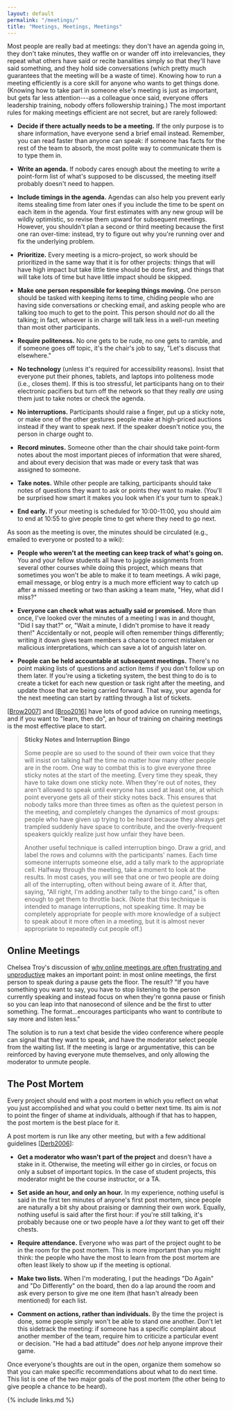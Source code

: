 ```yaml
---
layout: default
permalink: "/meetings/"
title: "Meetings, Meetings, Meetings"
---
```


Most people are really bad at meetings: they don't have an agenda going
in, they don't take minutes, they waffle on or wander off into
irrelevancies, they repeat what others have said or recite banalities
simply so that they'll have said something, and they hold side
conversations (which pretty much guarantees that the meeting will be a
waste of time). Knowing how to run a meeting efficiently is a core skill
for anyone who wants to get things done. (Knowing how to take part in
someone else's meeting is just as important, but gets far less
attention---as a colleague once said, everyone offers leadership
training, nobody offers followership training.) The most important rules
for making meetings efficient are not secret, but are rarely followed:

- **Decide if there actually needs to be a meeting.**
  If the only purpose is to share information, have everyone send a
  brief email instead. Remember, you can read faster than anyone can
  speak: if someone has facts for the rest of the team to absorb, the
  most polite way to communicate them is to type them in.

- **Write an agenda.**
  If nobody cares enough about the meeting to write a point-form list
  of what's supposed to be discussed, the meeting itself probably
  doesn't need to happen.

- **Include timings in the agenda.**
  Agendas can also help you prevent early items stealing time from
  later ones if you include the time to be spent on each item in the
  agenda. Your first estimates with any new group will be wildly
  optimistic, so revise them upward for subsequent meetings. However,
  you shouldn't plan a second or third meeting because the first one
  ran over-time: instead, try to figure out why you're running over
  and fix the underlying problem.

- **Prioritize.**
  Every meeting is a micro-project, so work should be prioritized in
  the same way that it is for other projects: things that will have
  high impact but take little time should be done first, and things
  that will take lots of time but have little impact should be
  skipped.

- **Make one person responsible for keeping things moving.**
  One person should be tasked with keeping items to time, chiding
  people who are having side conversations or checking email, and
  asking people who are talking too much to get to the point. This
  person should *not* do all the talking; in fact, whoever is in
  charge will talk less in a well-run meeting than most other
  participants.

- **Require politeness.**
  No one gets to be rude, no one gets to ramble, and if someone goes
  off topic, it's the chair's job to say, "Let's discuss that
  elsewhere."

- **No technology**
  (unless it's required for accessibility reasons). Insist that
  everyone put their phones, tablets, and laptops into politeness mode
  (i.e., closes them). If this is too stressful, let participants hang
  on to their electronic pacifiers but turn off the network so that
  they really *are* using them just to take notes or check the agenda.

- **No interruptions.**
  Participants should raise a finger, put up a sticky note, or make
  one of the other gestures people make at high-priced auctions
  instead if they want to speak next. If the speaker doesn't notice
  you, the person in charge ought to.

- **Record minutes.**
  Someone other than the chair should take point-form notes about the
  most important pieces of information that were shared, and about
  every decision that was made or every task that was assigned to
  someone.

- **Take notes.**
  While other people are talking, participants should take notes of
  questions they want to ask or points they want to make. (You'll be
  surprised how smart it makes you look when it's your turn to speak.)

- **End early.**
  If your meeting is scheduled for 10:00-11:00, you should aim to end
  at 10:55 to give people time to get where they need to go next.

As soon as the meeting is over, the minutes should be circulated (e.g.,
emailed to everyone or posted to a wiki):

- **People who weren't at the meeting can keep track of what's going on.**
  You and your fellow students all have to juggle assignments from
  several other courses while doing this project, which means that
  sometimes you won't be able to make it to team meetings. A wiki
  page, email message, or blog entry is a much more efficient way to
  catch up after a missed meeting or two than asking a team mate,
  "Hey, what did I miss?"

- **Everyone can check what was actually said or promised.**
  More than once, I've looked over the minutes of a meeting I was in
  and thought, "Did I say that?" or, "Wait a minute, I didn't promise
  to have it ready then!" Accidentally or not, people will often
  remember things differently; writing it down gives team members a
  chance to correct mistaken or malicious interpretations, which can
  save a lot of anguish later on.

- **People can be held accountable at subsequent meetings.**
  There's no point making lists of questions and action items if you
  don't follow up on them later. If you're using a ticketing system,
  the best thing to do is to create a ticket for each new question or
  task right after the meeting, and update those that are being
  carried forward. That way, your agenda for the next meeting can
  start by rattling through a list of tickets.

[[Brow2007](#CITE)] and [[Broo2016](#CITE)] have lots of good advice on
running meetings, and if you want to "learn, then do", an hour of
training on chairing meetings is the most effective place to start.

> **Sticky Notes and Interruption Bingo**
> 
> Some people are so used to the sound of their own voice that they will
> insist on talking half the time no matter how many other people are in
> the room. One way to combat this is to give everyone three sticky
> notes at the start of the meeting. Every time they speak, they have to
> take down one sticky note. When they're out of notes, they aren't
> allowed to speak until everyone has used at least one, at which point
> everyone gets all of their sticky notes back. This ensures that nobody
> talks more than three times as often as the quietest person in the
> meeting, and completely changes the dynamics of most groups: people
> who have given up trying to be heard because they always get trampled
> suddenly have space to contribute, and the overly-frequent speakers
> quickly realize just how unfair they have been.
> 
> Another useful technique is called interruption bingo. Draw a grid,
> and label the rows and columns with the participants' names. Each time
> someone interrupts someone else, add a tally mark to the appropriate
> cell. Halfway through the meeting, take a moment to look at the
> results. In most cases, you will see that one or two people are doing
> all of the interrupting, often without being aware of it. After that,
> saying, "All right, I'm adding another tally to the bingo card," is
> often enough to get them to throttle back. (Note that this technique
> is intended to manage interruptions, not speaking time. It may be
> completely appropriate for people with more knowledge of a subject to
> speak about it more often in a meeting, but it is almost never
> appropriate to repeatedly cut people off.)

## Online Meetings

Chelsea Troy's discussion of [why online meetings are often frustrating
and
unproductive](https://chelseatroy.com/2018/03/29/why-do-remote-meetings-suck-so-much/)
makes an important point: in most online meetings, the first person to
speak during a pause gets the floor. The result? "If you have something
you want to say, you have to stop listening to the person currently
speaking and instead focus on when they're gonna pause or finish so you
can leap into that nanosecond of silence and be the first to utter
something. The format...encourages participants who want to
contribute to say more and listen less."

The solution is to run a text chat beside the video conference where
people can signal that they want to speak, and have the moderator select
people from the waiting list. If the meeting is large or argumentative,
this can be reinforced by having everyone mute themselves, and only
allowing the moderator to unmute people.

## The Post Mortem

Every project should end with a post mortem in which you reflect on what
you just accomplished and what you could o better next time. Its aim is
*not* to point the finger of shame at individuals, although if that has
to happen, the post mortem is the best place for it.

A post mortem is run like any other meeting, but with a few additional
guidelines [[Derb2006](#CITE)]:

- **Get a moderator who wasn't part of the project**
  and doesn't have a stake in it. Otherwise, the meeting will either
  go in circles, or focus on only a subset of important topics. In the
  case of student projects, this moderator might be the course
  instructor, or a TA.

- **Set aside an hour, and only an hour.**
  In my experience, nothing useful is said in the first ten minutes of
  anyone's first post mortem, since people are naturally a bit shy
  about praising or damning their own work. Equally, nothing useful is
  said after the first hour: if you're still talking, it's probably
  because one or two people have a *lot* they want to get off their
  chests.

- **Require attendance.**
  Everyone who was part of the project ought to be in the room for the
  post mortem. This is more important than you might think: the people
  who have the most to learn from the post mortem are often least
  likely to show up if the meeting is optional.

- **Make two lists.**
  When I'm moderating, I put the headings "Do Again" and "Do
  Differently" on the board, then do a lap around the room and ask
  every person to give me one item (that hasn't already been
  mentioned) for each list.

- **Comment on actions, rather than individuals.**
  By the time the project is done, some people simply won't be able to
  stand one another. Don't let this sidetrack the meeting: if someone
  has a specific complaint about another member of the team, require
  him to criticize a particular event or decision. "He had a bad
  attitude" does *not* help anyone improve their game.

Once everyone's thoughts are out in the open, organize them somehow so
that you can make specific recommendations about what to do next time.
This list is one of the two major goals of the post mortem (the other
being to give people a chance to be heard).

{% include links.md %}
